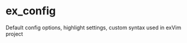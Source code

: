 ex_config
=========

Default config options, highlight settings, custom syntax used in exVim project
